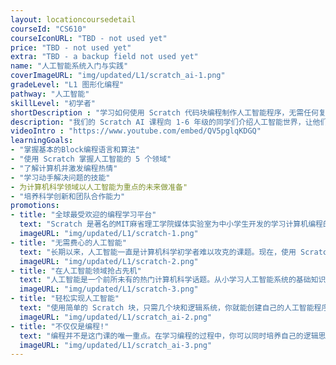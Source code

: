 ```yaml
---
layout: locationcoursedetail
courseId: "CS610"
courseIconURL: "TBD - not used yet"
price: "TBD - not used yet"
extra: "TBD - a backup field not used yet"
name: "人工智能系统入门与实践"
coverImageURL: "img/updated/L1/scratch_ai-1.png"
gradeLevel: "L1 图形化编程"
pathway: "人工智能"
skillLevel: "初学者"
shortDescription : "学习如何使用 Scratch 代码块编程制作人工智能程序，无需任何复杂的数学或科学知识！"
description: "我们的 Scratch AI 课程向 1-6 年级的同学们介绍人工智能世界，让他们了解人工智能系统如何塑造我们的世界。更重要的是，本课程让同学们无需掌握任何数学或计算机科学方面的密集知识，就能创建自己的人工智能应用程序。学生将使用 Scratch 的改进版本，围绕 5 个人工智能系统创建项目。"
videoIntro : "https://www.youtube.com/embed/QV5pglqKDGQ"
learningGoals:
- "掌握基本的Block编程语言和算法"
- "使用 Scratch 掌握人工智能的 5 个领域"
- "了解计算机并激发编程热情"
- "学习动手解决问题的技能"
- 为计算机科学领域以人工智能为重点的未来做准备"
- "培养科学创新和团队合作能力"
promotions:
- title: "全球最受欢迎的编程学习平台"
  text: "Scratch 是著名的MIT麻省理工学院媒体实验室为中小学生开发的学习计算机编程的教育平台。通过使用更图形化、更友好的编程语言，学生可以快速学习并创建有趣的动画和游戏项目。"
  imageURL: "img/updated/L1/scratch-1.png"
- title: "无需费心的人工智能"
  text: "长期以来，人工智能一直是计算机科学初学者难以攻克的课题。现在，使用 Scratch，学生们无需任何复杂的先决知识，就能在自己的程序中利用人工智能的力量。"
  imageURL: "img/updated/L1/scratch-2.png"
- title: "在人工智能领域抢占先机"
  text: "人工智能是一个前所未有的热门计算机科学话题。从小学习人工智能系统的基础知识，就能在这一日益增长且利润丰厚的趋势中抢占先机。"
  imageURL: "img/updated/L1/scratch-3.png"
- title: "轻松实现人工智能"
  text: "使用简单的 Scratch 块，只需几个块和逻辑系统，你就能创建自己的人工智能程序。创建有趣的项目，如聊天机器人、手指驱动的绘画应用程序，还能用双手玩剪刀石头布！"
  imageURL: "img/updated/L1/scratch_ai-2.png"
- title: "不仅仅是编程!"
  text: "编程并不是这门课的唯一重点。在学习编程的过程中，你可以同时培养自己的逻辑思维能力、解决问题的能力、计算能力和想象力！"
  imageURL: "img/updated/L1/scratch_ai-3.png"
---
```

